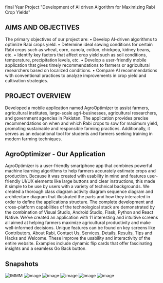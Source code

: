 final Year Project "Development of AI driven Algorithm for Maximizing Rabi Crop Yields"

## AIMS AND OBJECTIVES
The primary objectives of our project are:
• Develop AI-driven algorithms to optimize Rabi crops yield.
• Determine ideal sowing conditions for certain Rabi crops such as wheat, corn,
canola, cotton, chickpea, kidney beans, etc.
• Identify key factors that affect crop yield such as soil conditions, temperature,
precipitation levels, etc.
• Develop a user-friendly mobile application that gives timely recommendations
to farmers or agricultural researchers based on localized conditions.
• Compare AI recommendations with conventional practices to analyze
improvements in crop yield and cultivation strategies.

## PROJECT OVERVIEW
Developed a mobile application named AgroOptimizer to assist farmers, agricultural institutes, large-scale agri-businesses, agricultural researchers, and government agencies in Pakistan. The application provides precise recommendations on when and which Rabi crops to sow for maximum yield, promoting sustainable and responsible farming practices. Additionally, it serves as an educational tool for students and farmers seeking training in modern farming techniques.

## AgroOptimizer - Our Application
AgroOptimizer is a user-friendly smartphone app that combines powerful machine
learning algorithms to help farmers accurately estimate crops and production. Because
it was created with usability in mind and features user-friendly UI/UX elements like
large buttons and clear instructions, this made it simple to be use by users with a
variety of technical backgrounds. We created a thorough class diagram activity
diagram sequence diagram and architecture diagram that illustrated the parts and how
they interacted in order to define the applications structure. The complete development
and cross-platform capabilities of the technological stack are demonstrated by the
combination of Visual Studio, Android Studio, Flask, Python and React Native. We’ve
created an application with 11 interesting and intuitive screens all aimed at helping
farmers maximize agricultural productivity and make well-informed decisions.
Unique features can be found on key screens like Contributors, About Rabi, Contact
Us, Services, Details, Results, Tips and Hacks and Welcome. These improve the
usability and interactivity of the entire website. Examples include dynamic flip cards
that offer fascinating insights and a seamless Go Back button.

## Snapshots
![IMMM](https://github.com/user-attachments/assets/4bc0bd23-95fa-4815-bd4a-471386c3a0d1)
![image](https://github.com/user-attachments/assets/b4c6291c-0483-4b59-8658-41f22bcdd07f)
![image](https://github.com/user-attachments/assets/ca697725-e7c5-456a-be72-829478f5b75f)
![image](https://github.com/user-attachments/assets/fc8aa9eb-5338-40c9-a556-650f2fb7842a)
![image](https://github.com/user-attachments/assets/b6412435-c967-4df7-82d1-768daa0bf4b8)
![image](https://github.com/user-attachments/assets/fab5c72a-aa91-4c99-8099-c861144cdab3)
